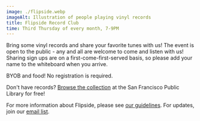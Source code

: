 ```yaml
---
image: ./flipside.webp
imageAlt: Illustration of people playing vinyl records
title: Flipside Record Club
time: Third Thursday of every month, 7-9PM
---
```


Bring some vinyl records and share your favorite tunes with us! The event is open to the public - any and all are welcome to come and listen with us! Sharing sign ups are on a first-come-first-served basis, so please add your name to the whiteboard when you arrive.

BYOB and food! No registration is required.

Don't have records? [Browse the collection](https://sfpl.bibliocommons.com/list/share/1113563567/1113823507) at the San Francisco Public Library for free!

For more information about Flipside, please see [our guidelines](https://docs.google.com/document/d/e/2PACX-1vSMpF3HFQnJMFP7600YPCXw6Kac0H70UEmdyLK6Vx5RDVIZK3xRtM1om5B1MeTptLkDaj_j8KApsW8_/pub). For updates, join our [email list](https://docs.google.com/forms/d/e/1FAIpQLSdXLvnmVzquXsc07D2NmKF4T33VF4_UMWPSziUJuJaRTWlH8g/viewform).

